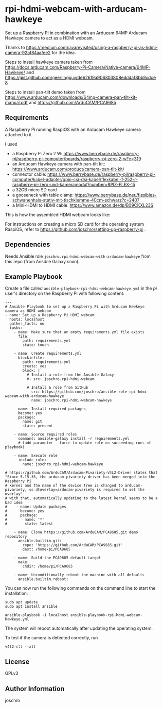 rpi-hdmi-webcam-with-arducam-hawkeye
====================================

Set up a Raspberry Pi in combination with an Arducam 64MP Arducam Hawkeye camera to act as a HDMI webcam.

Thanks to https://medium.com/javarevisited/using-a-raspberry-pi-as-hdmi-camera-92af84aafee2 for the idea.

Steps to install hawkeye camera taken from https://docs.arducam.com/Raspberry-Pi-Camera/Native-camera/64MP-Hawkeye/ and https://gist.github.com/geerlingguy/de62619a906803808edddaf8bb9cdce8

Steps to install pan-tilt demo taken from https://www.arducam.com/downloads/64mp-camera-pan-tilt-kit-manual.pdf and https://github.com/ArduCAM/PCA9685

Requirements
------------

A Raspberry Pi running RaspiOS with an Arducam Hawkeye camera attached to it.

I used
* a Raspberry Pi Zero 2 W: https://www.berrybase.de/raspberry-pi/raspberry-pi-computer/boards/raspberry-pi-zero-2-w?c=319
* an Arducam Hawkeye camera with pan-tilt kit: https://www.arducam.com/product/camera-pan-tilt-kit/
* connector cable: https://www.berrybase.de/raspberry-pi/raspberry-pi-computer/kabel-adapter/gpio-csi-dsi-kabel/flexkabel-f-252-r-raspberry-pi-zero-und-kameramodul?number=RPIZ-FLEX-15
* a 32GB micro SD card
* a gooseneck with table clamp: https://www.berrybase.de/neu/flexibles-schwanenhals-stativ-mit-tischklemme-40cm-schwarz?c=2407
* a Mini-HDMI to HDMI cable: https://www.amazon.de/dp/B09CKXL23S

This is how the assembled HDMI webcam looks like:

For instructions on creating a micro SD card for the operating system RaspiOS, refer to https://github.com/joschro/setting-up-raspberry-pi .

Dependencies
------------

Needs Ansible role ```joschro.rpi-hdmi-webcam-with-arducam-hawkeye``` from this repo (from Ansible Galaxy soon).

Example Playbook
----------------
Create a file called ```ansible-playbook-rpi-hdmi-webcam-hawkeye.yml``` in the *pi* user's directory on the Raspberry Pi with following content:
```
---
# Ansible Playbook to set up a Raspberry Pi with Arducam Hawkeye camera as HDMI webcam
- name: Set up a Raspberry Pi HDMI webcam
  hosts: localhost
  gather_facts: no
  tasks:
    - name: Make sure that an empty requirements.yml file exists
      file:
        path: requirements.yml
        state: touch

    - name: Create requirements.yml
      blockinfile:
        path: requirements.yml
        create: yes
        block: |
          # Install a role from the Ansible Galaxy
          #- src: joschro.rpi-hdmi-webcam
          
          # Install a role from GitHub
          - src: https://github.com/joschro/ansible-role-rpi-hdmi-webcam-with-arducam-hawkeye
            name: joschro.rpi-hdmi-webcam-hawkeye

    - name: Install required packages
      become: yes
      package:
        name: git
        state: present

    - name: Source required roles
      command: ansible-galaxy install -r requirements.yml
      # (add parameter --force to update role on succeeding runs of playbook)

    - name: Execute role
      include_role:
        name: joschro.rpi-hdmi-webcam-hawkeye

# https://github.com/ArduCAM/Arducam-Pivariety-V4L2-Driver states that "Since 5.15.38, the arducam-pivariety driver has been merged into the Raspberry Pi
# kernel and the name of the device tree is changed to arducam-pivariety, so dtoverlay=arducam-pivariety is required to set the overlay"
# with that, automatically updating to the latest kernel seems to be a bad idea
#    - name: Update packages
#      become: yes
#      package:
#        name: '*'
#        state: latest

    - name: Clone https://github.com/ArduCAM/PCA9685.git demo repository
      ansible.builtin.git:
        repo: 'https://github.com/ArduCAM/PCA9685.git'
        dest: /home/pi/PCA9685

    - name: Build the PCA9685 default target
      make:
        chdir: /home/pi/PCA9685

    - name: Unconditionally reboot the machine with all defaults
      ansible.builtin.reboot:
```

You can now run the following commands on the command line to start the installation:
```
sudo apt update
sudo apt install ansible

ansible-playbook -i localhost ansible-playbook-rpi-hdmi-webcam-hawkeye.yml
```

The system will reboot automatically after updating the operating system.

To test if the camera is detected correctly, run
```
v4l2-ctl --all
```

License
-------

GPLv3

Author Information
------------------

joschro
